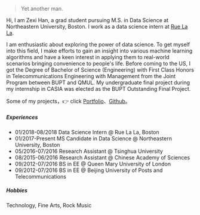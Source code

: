 

> Yet another man.


Hi, I am Zexi Han, a grad student pursuing M.S. in Data Science at Northeastern University, Boston. I work as a data science intern at [Rue La La](https://www.ruelala.com).

I am enthusiastic about exploring the power of data science. To get myself into this field, I make efforts to gain an insight into various machine learning algorithms and have a keen interest in applying them to real-world scenarios bringing convenience to people's life. Before coming to the US, I got the Degree of Bachelor of Science (Engineering) with First Class Honors in Telecommunications Engineering with Management from the Joint Program between BUPT and QMUL. My undergraduate final project during my internship in CASIA was elected as the BUPT Outstanding Final Project.

Some of my projects，👉 click [Portfolio](/portfolio)、[Github](http://github.com/zexihan)。 

##### Experiences

- 01/2018-08/2018 Data Science Intern @ Rue La La, Boston
- 01/2017-Present MS Candidate in Data Science @ Northeastern University, Boston
- 05/2016-07/2016 Research Assistant @ Tsinghua University
- 08/2015-06/2016 Research Assistant @ Chinese Academy of Sciences
- 09/2012-07/2016 BS in EE @ Queen Mary University of London
- 09/2012-07/2016 BS in EE @ Beijing University of Posts and Telecommunications

##### Hobbies

Technology, Fine Arts, Rock Music

